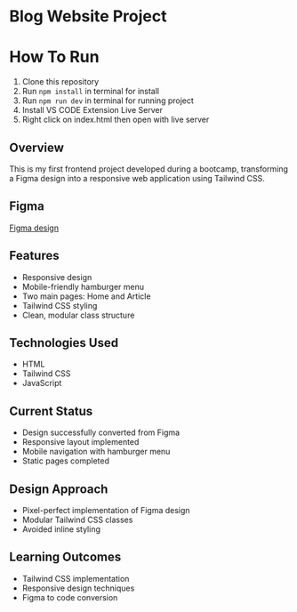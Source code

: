 # Blog Website Project

# How To Run

1. Clone this repository
2. Run `npm install` in terminal for install
3. Run `npm run dev` in terminal for running project
4. Install VS CODE Extension Live Server
5. Right click on index.html then open with live server

## Overview

This is my first frontend project developed during a bootcamp, transforming a Figma design into a responsive web application using Tailwind CSS.

## Figma

[Figma design](https://www.figma.com/design/jfco4hCfEwf5IZnwch17Fa/dibimbing-blog?t=J2IQS3rrFChdS1xI-0)

## Features

- Responsive design
- Mobile-friendly hamburger menu
- Two main pages: Home and Article
- Tailwind CSS styling
- Clean, modular class structure

## Technologies Used

- HTML
- Tailwind CSS
- JavaScript

## Current Status

- Design successfully converted from Figma
- Responsive layout implemented
- Mobile navigation with hamburger menu
- Static pages completed

## Design Approach

- Pixel-perfect implementation of Figma design
- Modular Tailwind CSS classes
- Avoided inline styling

## Learning Outcomes

- Tailwind CSS implementation
- Responsive design techniques
- Figma to code conversion

